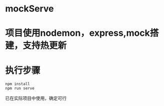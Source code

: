 # mockServe
# 项目使用nodemon，express,mock搭建，支持热更新

# 执行步骤
```
npm install
npm run serve

```
已在实际项目中使用，确定可行
